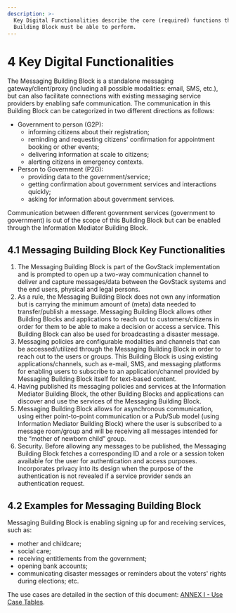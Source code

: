 ```yaml
---
description: >-
  Key Digital Functionalities describe the core (required) functions that this
  Building Block must be able to perform.
---
```


# 4 Key Digital Functionalities

The Messaging Building Block is a standalone messaging gateway/client/proxy (including all possible modalities: email, SMS, etc.), but can also facilitate connections with existing messaging service providers by enabling safe communication. The communication in this Building Block can be categorized  in two different directions as follows:

* Government to person (G2P):
  * informing citizens about their registration;
  * reminding and requesting citizens' confirmation for appointment booking or other events;
  * delivering information at scale to citizens;
  * alerting citizens in emergency contexts.
* Person to Government (P2G):
  * providing data to the government/service;
  * getting confirmation about government services and interactions quickly;
  * asking for information about government services.

Communication between different government services (government to government) is out of the scope of this Building Block but can be enabled through the Information Mediator Building Block.

## 4.1 Messaging Building Block Key Functionalities

1. The Messaging Building Block is part of the GovStack implementation and is prompted to open up a two-way communication channel to deliver and capture messages/data between the GovStack systems and the end users, physical and legal persons.
2. As a rule, the Messaging Building Block does not own any information but is carrying the minimum amount of (meta) data needed to transfer/publish a message. Messaging Building Block allows other Building Blocks and applications to reach out to customers/citizens in order for them to be able to make a decision or access a service. This Building Block can also be used for broadcasting a disaster message.
3. Messaging policies are configurable modalities and channels that can be accessed/utilized through the Messaging Building Block in order to reach out to the users or groups. This Building Block is using existing applications/channels, such as e-mail, SMS, and messaging platforms for enabling users to subscribe to an application/channel provided by Messaging Building Block itself for text-based content.
4. Having published its messaging policies and services at the Information Mediator Building Block, the other Building Blocks and applications can discover and use the services of the Messaging Building Block.
5. Messaging Building Block allows for asynchronous communication, using either point-to-point communication or a Pub/Sub model (using Information Mediator Building Block) where the user is subscribed to a message room/group and will be receiving all messages intended for the “mother of newborn child” group.
6. Security. Before allowing any messages to be published, the Messaging Building Block fetches a corresponding ID and a role or a session token available for the user for authentication and access purposes. Incorporates privacy into its design when the purpose of the authentication is not revealed if a service provider sends an authentication request.

## **4.2 Examples for Messaging Building Block**

Messaging Building Block is enabling signing up for and receiving services, such as:

* mother and childcare;
* social care;
* receiving entitlements from the government;
* opening bank accounts;
* communicating disaster messages or reminders about the voters' rights during elections; etc.

The use cases are detailed in the section of this document: [ANNEX I - Use Case Tables](10-other-resources.md#annex-i-use-case-tables-and-component-diagrams).
